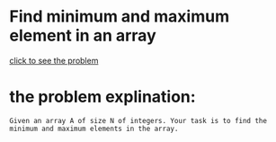 # Find minimum and maximum element in an array



[click to see the problem](https://practice.geeksforgeeks.org/problems/find-minimum-and-maximum-element-in-an-array4428/1?page=1&difficulty[]=-1&sortBy=submissions)



 # the problem explination:
    Given an array A of size N of integers. Your task is to find the minimum and maximum elements in the array.





 